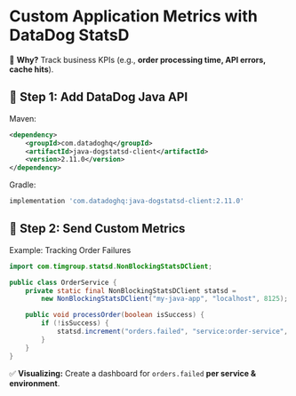 # Custom Application Metrics with DataDog StatsD

📌 **Why?** Track business KPIs (e.g., **order processing time, API errors, cache hits**).

## 🔹 Step 1: Add DataDog Java API

Maven:

```xml
<dependency>
    <groupId>com.datadoghq</groupId>
    <artifactId>java-dogstatsd-client</artifactId>
    <version>2.11.0</version>
</dependency>
```

Gradle:

```groovy
implementation 'com.datadoghq:java-dogstatsd-client:2.11.0'
```

## 🔹 Step 2: Send Custom Metrics

Example: Tracking Order Failures

```java
import com.timgroup.statsd.NonBlockingStatsDClient;

public class OrderService {
    private static final NonBlockingStatsDClient statsd =
        new NonBlockingStatsDClient("my-java-app", "localhost", 8125);

    public void processOrder(boolean isSuccess) {
        if (!isSuccess) {
            statsd.increment("orders.failed", "service:order-service", "env:prod");
        }
    }
}
```

✅ **Visualizing:** Create a dashboard for `orders.failed` **per service & environment**.
